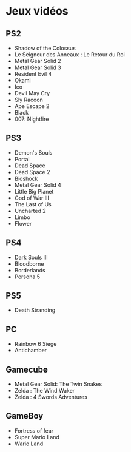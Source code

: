 Jeux vidéos
===========

PS2
---
* Shadow of the Colossus
* Le Seigneur des Anneaux : Le Retour du Roi
* Metal Gear Solid 2
* Metal Gear Solid 3
* Resident Evil 4
* Okami
* Ico
* Devil May Cry
* Sly Racoon
* Ape Escape 2
* Black
* 007: Nightfire


PS3
---
* Demon's Souls
* Portal
* Dead Space
* Dead Space 2
* Bioshock
* Metal Gear Solid 4
* Little Big Planet
* God of War III
* The Last of Us
* Uncharted 2
* Limbo
* Flower


PS4
---
* Dark Souls III
* Bloodborne
* Borderlands
* Persona 5


PS5
---
* Death Stranding


PC
---
* Rainbow 6 Siege
* Antichamber


Gamecube
--------
* Metal Gear Solid: The Twin Snakes
* Zelda : The Wind Waker
* Zelda : 4 Swords Adventures


GameBoy
-------
* Fortress of fear
* Super Mario Land
* Wario Land



